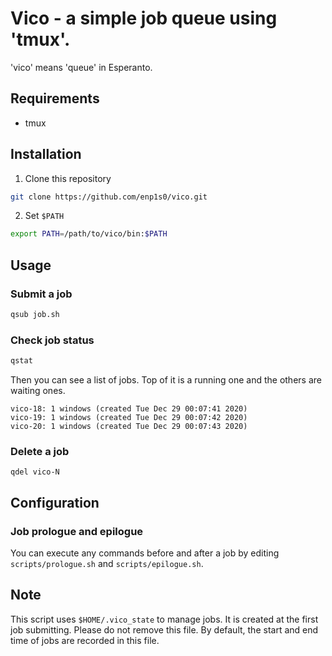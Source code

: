 # Vico - a simple job queue using 'tmux'.

'vico' means 'queue' in Esperanto.

## Requirements
- tmux

## Installation
1. Clone this repository
```bash
git clone https://github.com/enp1s0/vico.git
```

2. Set `$PATH`
```bash
export PATH=/path/to/vico/bin:$PATH
```

## Usage
### Submit a job
```bash
qsub job.sh
```

### Check job status
```bash
qstat
```
Then you can see a list of jobs.
Top of it is a running one and the others are waiting ones.
```
vico-18: 1 windows (created Tue Dec 29 00:07:41 2020)
vico-19: 1 windows (created Tue Dec 29 00:07:42 2020)
vico-20: 1 windows (created Tue Dec 29 00:07:43 2020)
```

### Delete a job
```
qdel vico-N
```

## Configuration
### Job prologue and epilogue
You can execute any commands before and after a job by editing `scripts/prologue.sh` and `scripts/epilogue.sh`.

## Note
This script uses `$HOME/.vico_state` to manage jobs.
It is created at the first job submitting.
Please do not remove this file.
By default, the start and end time of jobs are recorded in this file.
